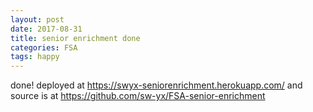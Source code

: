 ```yaml
---
layout: post
date: 2017-08-31
title: senior enrichment done
categories: FSA
tags: happy
---
```


done! deployed at <https://swyx-seniorenrichment.herokuapp.com/> and source is at <https://github.com/sw-yx/FSA-senior-enrichment>
